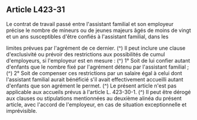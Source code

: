 ## Article L423-31


Le contrat de travail passé entre l'assistant familial et son employeur précise le nombre de mineurs ou de
jeunes majeurs âgés de moins de vingt et un ans susceptibles d'être confiés à l'assistant familial, dans les

limites prévues par l'agrément de ce dernier. (^)
Il peut inclure une clause d'exclusivité ou prévoir des restrictions aux possibilités de cumul d'employeurs, si
l'employeur est en mesure : (^)
1° Soit de lui confier autant d'enfants que le nombre fixé par l'agrément détenu par l'assistant familial ; (^)
2° Soit de compenser ces restrictions par un salaire égal à celui dont l'assistant familial aurait bénéficié s'il
avait effectivement accueilli autant d'enfants que son agrément le permet. (^)
Le présent article n'est pas applicable aux accueils prévus à l'article L. 423-30-1. (^)
Il peut être dérogé aux clauses ou stipulations mentionnées au deuxième alinéa du présent article, avec
l'accord de l'employeur, en cas de situation exceptionnelle et imprévisible.

